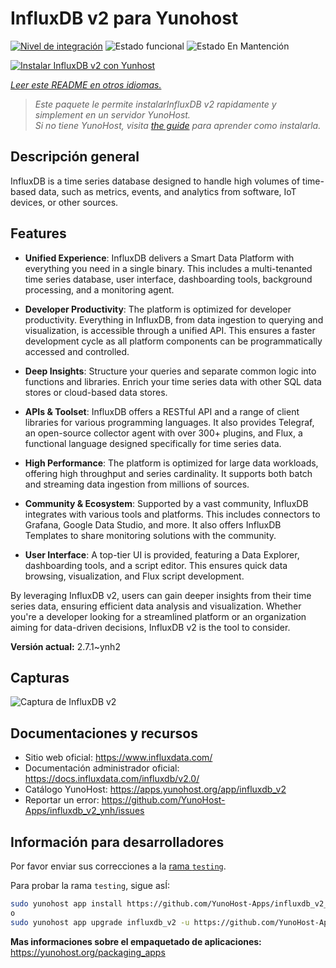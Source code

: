 <!--
Este archivo README esta generado automaticamente<https://github.com/YunoHost/apps/tree/master/tools/readme_generator>
No se debe editar a mano.
-->

# InfluxDB v2 para Yunohost

[![Nivel de integración](https://apps.yunohost.org/badge/integration/influxdb_v2)](https://ci-apps.yunohost.org/ci/apps/influxdb_v2/)
![Estado funcional](https://apps.yunohost.org/badge/state/influxdb_v2)
![Estado En Mantención](https://apps.yunohost.org/badge/maintained/influxdb_v2)

[![Instalar InfluxDB v2 con Yunhost](https://install-app.yunohost.org/install-with-yunohost.svg)](https://install-app.yunohost.org/?app=influxdb_v2)

*[Leer este README en otros idiomas.](./ALL_README.md)*

> *Este paquete le permite instalarInfluxDB v2 rapidamente y simplement en un servidor YunoHost.*  
> *Si no tiene YunoHost, visita [the guide](https://yunohost.org/install) para aprender como instalarla.*

## Descripción general

InfluxDB is a time series database designed to handle high volumes of time-based data, such as metrics, events, and analytics from software, IoT devices, or other sources.

## Features

- **Unified Experience**: InfluxDB delivers a Smart Data Platform with everything you need in a single binary. This includes a multi-tenanted time series database, user interface, dashboarding tools, background processing, and a monitoring agent.

- **Developer Productivity**: The platform is optimized for developer productivity. Everything in InfluxDB, from data ingestion to querying and visualization, is accessible through a unified API. This ensures a faster development cycle as all platform components can be programmatically accessed and controlled.

- **Deep Insights**: Structure your queries and separate common logic into functions and libraries. Enrich your time series data with other SQL data stores or cloud-based data stores.

- **APIs & Toolset**: InfluxDB offers a RESTful API and a range of client libraries for various programming languages. It also provides Telegraf, an open-source collector agent with over 300+ plugins, and Flux, a functional language designed specifically for time series data.

- **High Performance**: The platform is optimized for large data workloads, offering high throughput and series cardinality. It supports both batch and streaming data ingestion from millions of sources.

- **Community & Ecosystem**: Supported by a vast community, InfluxDB integrates with various tools and platforms. This includes connectors to Grafana, Google Data Studio, and more. It also offers InfluxDB Templates to share monitoring solutions with the community.

- **User Interface**: A top-tier UI is provided, featuring a Data Explorer, dashboarding tools, and a script editor. This ensures quick data browsing, visualization, and Flux script development.

By leveraging InfluxDB v2, users can gain deeper insights from their time series data, ensuring efficient data analysis and visualization. Whether you're a developer looking for a streamlined platform or an organization aiming for data-driven decisions, InfluxDB v2 is the tool to consider.



**Versión actual:** 2.7.1~ynh2

## Capturas

![Captura de InfluxDB v2](./doc/screenshots/influxdb_v2_data_explorer.png)

## Documentaciones y recursos

- Sitio web oficial: <https://www.influxdata.com/>
- Documentación administrador oficial: <https://docs.influxdata.com/influxdb/v2.0/>
- Catálogo YunoHost: <https://apps.yunohost.org/app/influxdb_v2>
- Reportar un error: <https://github.com/YunoHost-Apps/influxdb_v2_ynh/issues>

## Información para desarrolladores

Por favor enviar sus correcciones a la [rama `testing`](https://github.com/YunoHost-Apps/influxdb_v2_ynh/tree/testing).

Para probar la rama `testing`, sigue asÍ:

```bash
sudo yunohost app install https://github.com/YunoHost-Apps/influxdb_v2_ynh/tree/testing --debug
o
sudo yunohost app upgrade influxdb_v2 -u https://github.com/YunoHost-Apps/influxdb_v2_ynh/tree/testing --debug
```

**Mas informaciones sobre el empaquetado de aplicaciones:** <https://yunohost.org/packaging_apps>
